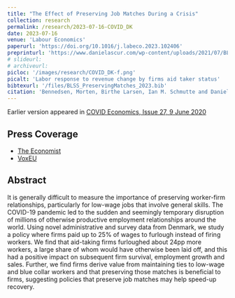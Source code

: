 ```yaml
---
title: "The Effect of Preserving Job Matches During a Crisis"
collection: research
permalink: /research/2023-07-16-COVID_DK
date: 2023-07-16
venue: 'Labour Economics'
paperurl: 'https://doi.org/10.1016/j.labeco.2023.102406' 
preprinturl: 'https://www.danielascur.com/wp-content/uploads/2021/07/BLSS-manuscript.pdf'
# slideurl: 
# archiveurl: 
picloc: '/images/research/COVID_DK-f.png'
picalt: 'Labor response to revenue change by firms aid taker status' 
bibtexurl: '/files/BLSS_PreservingMatches_2023.bib'
citation: 'Bennedsen, Morten, Birthe Larsen, Ian M. Schmutte and Daniela Scur (2023) &quot;The Effect of Preserving Job Matches During a Crisis.&quot; <i>Labour Economics</i>, vol.84, October.'
---
```

Earlier version appeared in [COVID Economics, Issue 27, 9 June 2020](https://cepr.org/file/9116/download?token=LJB12UHV)

## Press Coverage

* [The Economist](https://www.economist.com/business/2020/06/20/waging-war-on-recessions)
* [VoxEU](https://voxeu.org/article/impact-government-aid-firms-covid-19-pandemic)

## Abstract

It is generally difficult to measure the importance of preserving worker-firm relationships, particularly for low-wage jobs that involve general skills. The COVID-19 pandemic led to the sudden and seemingly temporary disruption of millions of otherwise productive employment relationships around the world. Using novel administrative and survey data from Denmark, we study a policy where firms paid up to 25% of wages to furlough instead of firing workers. We find that aid-taking firms furloughed about 24pp more workers, a large share of whom would have otherwise been laid off, and this had a positive impact on subsequent firm survival, employment growth and sales. Further, we find firms derive value from maintaining ties to low-wage and blue collar workers and that preserving those matches is beneficial to firms, suggesting policies that preserve job matches may help speed-up recovery.
